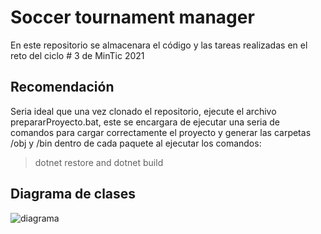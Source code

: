 # Soccer tournament manager
En este repositorio se almacenara el código y las tareas realizadas en el reto del ciclo # 3 de MinTic 2021

## Recomendación
Seria ideal que una vez clonado el repositorio, ejecute el archivo prepararProyecto.bat, este se encargara de ejecutar una seria de comandos para cargar correctamente
el proyecto y generar las carpetas /obj y /bin dentro de cada paquete al ejecutar los comandos:
> dotnet restore and dotnet build

## Diagrama de clases
![diagrama](https://firebasestorage.googleapis.com/v0/b/warehouse-ee161.appspot.com/o/SoccerTournamentManagerDC-v3.jpg?alt=media&token=86db6db1-2028-4354-a526-0bc25095a9a2)
